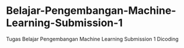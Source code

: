 # Belajar-Pengembangan-Machine-Learning-Submission-1
Tugas Belajar Pengembangan Machine Learning Submission 1 Dicoding
